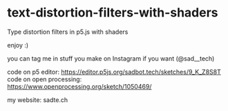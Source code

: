 # text-distortion-filters-with-shaders
Type distortion filters in p5.js with shaders

enjoy :) 

you can tag me in stuff you make on Instagram if you want (@sad__tech)

code on p5 editor: https://editor.p5js.org/sadbot.tech/sketches/9_K_Z8S8T
code on open processing: https://www.openprocessing.org/sketch/1050469/

my website: sadte.ch
